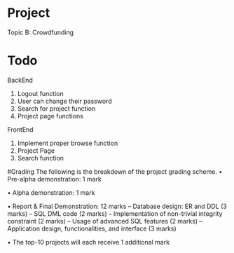 # Project
Topic B: Crowdfunding

# Todo

BackEnd
1. Logout function
2. User can change their password
3. Search for project function
4. Project page functions

FrontEnd
1. Implement proper browse function
2. Project Page
3. Search function


#Grading
The following is the breakdown of the project grading scheme.
• Pre-alpha demonstration: 1 mark

• Alpha demonstration: 1 mark

• Report & Final Demonstration: 12 marks
	– Database design: ER and DDL (3 marks)
	– SQL DML code (2 marks)
	– Implementation of non-trivial integrity constraint (2 marks)
	– Usage of advanced SQL features (2 marks)
	– Application design, functionalities, and interface (3 marks)
	
• The top-10 projects will each receive 1 additional mark